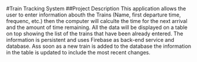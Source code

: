 #Train Tracking System
##Project Description
This application allows the user to enter information abouth the Trains (Name, first departure time, frequenc, etc.) then the computer will calculte the time for the next arrival and the amount of time remaining. 
All the data will be displayed on a table on top showing the list of the trains that have been already entered.
The information is persistent and uses Firebase as back-end service and database.
Ass soon as a new train is added to the database the information in the table is updated to include the most recent changes.
